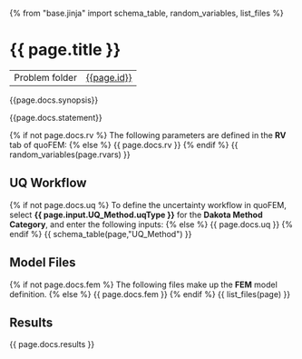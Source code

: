 {% from "base.jinja" import schema_table, random_variables, list_files %}

# {{ page.title }}

|  |  |
|---|---|
| Problem folder | [{{page.id}}](https://github.com/claudioperez/SimCenterDocumentation/tree/examples/docs/common/user_manual/examples/desktop/quoFEM/src/{{page.id}}) |

{{page.docs.synopsis}}

{{page.docs.statement}}

{% if not page.docs.rv %}
The following parameters are defined in the **RV** tab of quoFEM:
{% else %}
{{ page.docs.rv }}
{% endif %}
{{ random_variables(page.rvars) }}

## UQ Workflow

{% if not page.docs.uq %}
To define the uncertainty workflow in quoFEM, select **{{ page.input.UQ_Method.uqType }}** for the **Dakota Method Category**, and enter the following inputs:
{% else %}
{{ page.docs.uq }}
{% endif %}
{{ schema_table(page,"UQ_Method") }}

## Model Files

{% if not page.docs.fem %}
The following files make up the **FEM** model definition.
{% else %}
{{ page.docs.fem }}
{% endif %}
{{ list_files(page) }}

## Results

{{ page.docs.results }}
